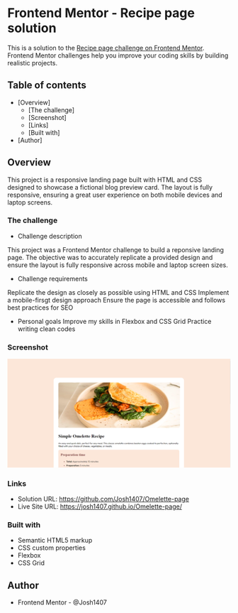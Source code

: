 # Frontend Mentor - Recipe page solution

This is a solution to the [Recipe page challenge on Frontend Mentor](https://www.frontendmentor.io/challenges/recipe-page-KiTsR8QQKm). Frontend Mentor challenges help you improve your coding skills by building realistic projects. 

## Table of contents

- [Overview]
  - [The challenge]
  - [Screenshot]
  - [Links]
  - [Built with]
- [Author]

## Overview

This project is a responsive landing page built with HTML and CSS designed to showcase a fictional blog preview card. The layout is fully responsive, ensuring a great user experience on both mobile devices and laptop screens.

### The challenge

- Challenge description

This project was a Frontend Mentor challenge to build a reponsive landing page. The objective was to accurately replicate a provided design and ensure the layout is fully responsive across mobile and laptop screen sizes.

- Challenge requirements

 Replicate the design as closely as possible using HTML and CSS
 Implement a mobile-firsgt design approach
 Ensure the page is accessible and follows best practices for SEO

- Personal goals 
 Improve my skills in Flexbox and CSS Grid
 Practice writing clean codes

### Screenshot

![](screenshot%20.png)

### Links

- Solution URL: https://github.com/Josh1407/Omelette-page
- Live Site URL: https://josh1407.github.io/Omelette-page/

### Built with

- Semantic HTML5 markup
- CSS custom properties
- Flexbox
- CSS Grid

## Author

- Frontend Mentor - @Josh1407
